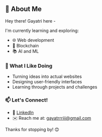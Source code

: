 ## 👋 About Me

Hey there! Gayatri here - 

I'm currently learning and exploring:
- 🌐 Web development 
- 💾 Blockchain
- 📚 AI and ML 

### 🔧 What I Like Doing
- Turning ideas into actual websites
- Designing user-friendly interfaces
- Learning through projects and challenges

### 📫 Let's Connect!
- 💼 [LinkedIn](https://www.linkedin.com/in/gayatri-vinod)
- ✉️ Reach me at: gayatrrriii@gmail.com

Thanks for stopping by! 😊

